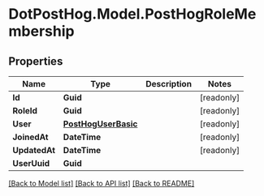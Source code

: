 # DotPostHog.Model.PostHogRoleMembership

## Properties

Name | Type | Description | Notes
------------ | ------------- | ------------- | -------------
**Id** | **Guid** |  | [readonly] 
**RoleId** | **Guid** |  | [readonly] 
**User** | [**PostHogUserBasic**](PostHogUserBasic.md) |  | [readonly] 
**JoinedAt** | **DateTime** |  | [readonly] 
**UpdatedAt** | **DateTime** |  | [readonly] 
**UserUuid** | **Guid** |  | 

[[Back to Model list]](../README.md#documentation-for-models) [[Back to API list]](../README.md#documentation-for-api-endpoints) [[Back to README]](../README.md)

